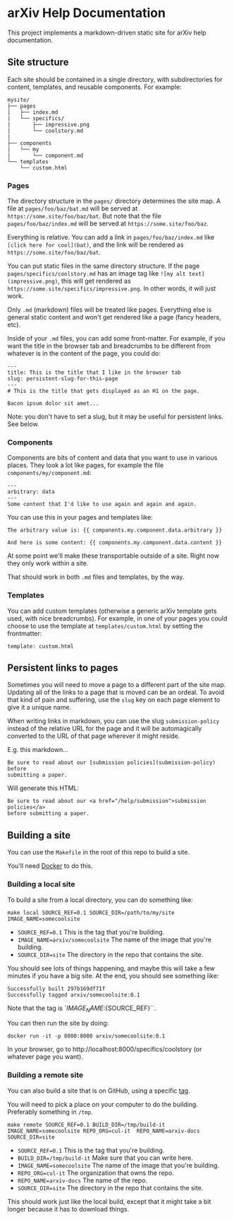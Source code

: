 # arXiv Help Documentation

This project implements a markdown-driven static site for arXiv help
documentation.

## Site structure

Each site should be contained in a single directory, with subdirectories for
content, templates, and reusable components. For example:

```
mysite/
├── pages
|   ├── index.md
|   └── specifics/
|       ├── impressive.png
|       └── coolstory.md
|
├── components
|   └── my
|       └── component.md
└── templates
    └── custom.html
```

### Pages

The directory structure in the ``pages/`` directory determines the site map. A
file at ``pages/foo/baz/bat.md`` will be served at
``https://some.site/foo/baz/bat``. But note that the file
``pages/foo/baz/index.md`` will be served at ``https://some.site/foo/baz``.

Everything is relative. You can add a link in ``pages/foo/baz/index.md``
like ``[click here for cool](bat)``, and the link will be rendered as
``https://some.site/foo/baz/bat``.

You can put static files in the same directory structure. If the page
``pages/specifics/coolstory.md`` has an image tag like
``![my alt text](impressive.png)``, this will get rendered as
``https://some.site/specifics/impressive.png``. In other words, it will just
work.

Only ``.md`` (markdown) files will be treated like pages. Everything else is
general static content and won't get rendered like a page (fancy headers,
etc).

Inside of your ``.md`` files, you can add some front-matter. For example,
if you want the title in the browser tab and breadcrumbs to be different from
whatever is in the content of the page, you could do:

```
---
title: This is the title that I like in the browser tab
slug: persistent-slug-for-this-page
---
# This is the title that gets displayed as an H1 on the page.

Bacon ipsum dolor sit amet...
```

Note: you don't have to set a slug, but it may be useful for persistent links.
See below.


### Components

Components are bits of content and data that you want to use in various places.
They look a lot like pages, for example the file
``components/my/component.md``:

```
---
arbitrary: data
---
Some content that I'd like to use again and again and again.
```

You can use this in your pages and templates like:

```
The arbitrary value is: {{ components.my.component.data.arbitrary }}

And here is some content: {{ components.my.component.data.content }}
```

At some point we'll make these transportable outside of a site. Right now they
only work within a site.

That should work in both ``.md`` files and templates, by the way.

### Templates

You can add custom templates (otherwise a generic arXiv template gets used,
with nice breadcrumbs). For example, in one of your pages you could choose to
use the template at ``templates/custom.html`` by setting the frontmatter:

```
template: custom.html
```

## Persistent links to pages

Sometimes you will need to move a page to a different part of the site map.
Updating all of the links to a page that is moved can be an ordeal. To avoid
that kind of pain and suffering, use the ``slug`` key on each page element
to give it a unique name.

When writing links in markdown, you can use the slug ``submission-policy``
instead of the relative URL for the page and it will be automagically converted
to the URL of that page wherever it might reside.

E.g. this markdown...

```
Be sure to read about our [submission policies](submission-policy) before
submitting a paper.
```

Will generate this HTML:

```
Be sure to read about our <a href="/help/submission">submission policies</a>
before submitting a paper.
```

## Building a site

You can use the ``Makefile`` in the root of this repo to build a site.

You'll need [Docker](https://www.docker.com/products/docker-desktop) to do
this.


### Building a local site

To build a site from a local directory, you can do something like:

```
make local SOURCE_REF=0.1 SOURCE_DIR=/path/to/my/site IMAGE_NAME=somecoolsite
```

- ``SOURCE_REF=0.1`` This is the tag that you're building.
- ``IMAGE_NAME=arxiv/somecoolsite`` The name of the image that you're building.
- ``SOURCE_DIR=site`` The directory in the repo that contains the site.

You should see lots of things happening, and maybe this will take a few minutes
if you have a big site. At the end, you should see something like:

```
Successfully built 297b169df71f
Successfully tagged arxiv/somecoolsite:0.1
```

Note that the tag is `${IMAGE_NAME}:${SOURCE_REF}``.

You can then run the site by doing:

```
docker run -it -p 8000:8000 arxiv/somecoolsite:0.1
```

In your browser, go to http://localhost:8000/specifics/coolstory (or whatever
page you want).


### Building a remote site

You can also build a site that is on GitHub, using a specific [tag](https://help.github.com/articles/working-with-tags/).

You will need to pick a place on your computer to do the building. Preferably
something in ``/tmp``.

```
make remote SOURCE_REF=0.1 BUILD_DIR=/tmp/build-it IMAGE_NAME=somecoolsite REPO_ORG=cul-it  REPO_NAME=arxiv-docs SOURCE_DIR=site
```

- ``SOURCE_REF=0.1`` This is the tag that you're building.
- ``BUILD_DIR=/tmp/build-it`` Make sure that you can write here.
- ``IMAGE_NAME=somecoolsite`` The name of the image that you're building.
- ``REPO_ORG=cul-it`` The organization that owns the repo.
- ``REPO_NAME=arxiv-docs`` The name of the repo.
- ``SOURCE_DIR=site`` The directory in the repo that contains the site.

This should work just like the local build, except that it might take a bit
longer because it has to download things.
